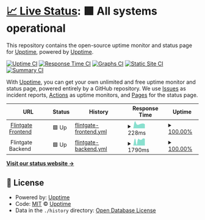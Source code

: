 # [📈 Live Status](https://demo.upptime.js.org): <!--live status--> **🟩 All systems operational**

This repository contains the open-source uptime monitor and status page for [Upptime](https://upptime.js.org), powered by [Upptime](https://github.com/upptime/upptime).

[![Uptime CI](https://github.com/joelinzy/status_page/workflows/Uptime%20CI/badge.svg)](https://github.com/joelinzy/status_page/actions?query=workflow%3A%22Uptime+CI%22)
[![Response Time CI](https://github.com/joelinzy/status_page/workflows/Response%20Time%20CI/badge.svg)](https://github.com/joelinzy/status_page/actions?query=workflow%3A%22Response+Time+CI%22)
[![Graphs CI](https://github.com/joelinzy/status_page/workflows/Graphs%20CI/badge.svg)](https://github.com/joelinzy/status_page/actions?query=workflow%3A%22Graphs+CI%22)
[![Static Site CI](https://github.com/joelinzy/status_page/workflows/Static%20Site%20CI/badge.svg)](https://github.com/joelinzy/status_page/actions?query=workflow%3A%22Static+Site+CI%22)
[![Summary CI](https://github.com/joelinzy/status_page/workflows/Summary%20CI/badge.svg)](https://github.com/joelinzy/status_page/actions?query=workflow%3A%22Summary+CI%22)

With [Upptime](https://upptime.js.org), you can get your own unlimited and free uptime monitor and status page, powered entirely by a GitHub repository. We use [Issues](https://github.com/upptime/upptime/issues) as incident reports, [Actions](https://github.com/joelinzy/status_page/actions) as uptime monitors, and [Pages](https://demo.upptime.js.org) for the status page.

<!--start: status pages-->
<!-- This summary is generated by Upptime (https://github.com/upptime/upptime) -->
<!-- Do not edit this manually, your changes will be overwritten -->
<!-- prettier-ignore -->
| URL | Status | History | Response Time | Uptime |
| --- | ------ | ------- | ------------- | ------ |
| <img alt="" src="https://icons.duckduckgo.com/ip3/www.flintgate.com.ico" height="13"> [Flintgate Frontend](https://www.flintgate.com) | 🟩 Up | [flintgate-frontend.yml](https://github.com/joelinzy/status_page/commits/HEAD/history/flintgate-frontend.yml) | <details><summary><img alt="Response time graph" src="./graphs/flintgate-frontend/response-time-week.png" height="20"> 228ms</summary><br><a href="https://status.flintgate.com/history/flintgate-frontend"><img alt="Response time 303" src="https://img.shields.io/endpoint?url=https%3A%2F%2Fraw.githubusercontent.com%2Fjoelinzy%2Fstatus_page%2FHEAD%2Fapi%2Fflintgate-frontend%2Fresponse-time.json"></a><br><a href="https://status.flintgate.com/history/flintgate-frontend"><img alt="24-hour response time 295" src="https://img.shields.io/endpoint?url=https%3A%2F%2Fraw.githubusercontent.com%2Fjoelinzy%2Fstatus_page%2FHEAD%2Fapi%2Fflintgate-frontend%2Fresponse-time-day.json"></a><br><a href="https://status.flintgate.com/history/flintgate-frontend"><img alt="7-day response time 228" src="https://img.shields.io/endpoint?url=https%3A%2F%2Fraw.githubusercontent.com%2Fjoelinzy%2Fstatus_page%2FHEAD%2Fapi%2Fflintgate-frontend%2Fresponse-time-week.json"></a><br><a href="https://status.flintgate.com/history/flintgate-frontend"><img alt="30-day response time 252" src="https://img.shields.io/endpoint?url=https%3A%2F%2Fraw.githubusercontent.com%2Fjoelinzy%2Fstatus_page%2FHEAD%2Fapi%2Fflintgate-frontend%2Fresponse-time-month.json"></a><br><a href="https://status.flintgate.com/history/flintgate-frontend"><img alt="1-year response time 309" src="https://img.shields.io/endpoint?url=https%3A%2F%2Fraw.githubusercontent.com%2Fjoelinzy%2Fstatus_page%2FHEAD%2Fapi%2Fflintgate-frontend%2Fresponse-time-year.json"></a></details> | <details><summary><a href="https://status.flintgate.com/history/flintgate-frontend">100.00%</a></summary><a href="https://status.flintgate.com/history/flintgate-frontend"><img alt="All-time uptime 100.00%" src="https://img.shields.io/endpoint?url=https%3A%2F%2Fraw.githubusercontent.com%2Fjoelinzy%2Fstatus_page%2FHEAD%2Fapi%2Fflintgate-frontend%2Fuptime.json"></a><br><a href="https://status.flintgate.com/history/flintgate-frontend"><img alt="24-hour uptime 100.00%" src="https://img.shields.io/endpoint?url=https%3A%2F%2Fraw.githubusercontent.com%2Fjoelinzy%2Fstatus_page%2FHEAD%2Fapi%2Fflintgate-frontend%2Fuptime-day.json"></a><br><a href="https://status.flintgate.com/history/flintgate-frontend"><img alt="7-day uptime 100.00%" src="https://img.shields.io/endpoint?url=https%3A%2F%2Fraw.githubusercontent.com%2Fjoelinzy%2Fstatus_page%2FHEAD%2Fapi%2Fflintgate-frontend%2Fuptime-week.json"></a><br><a href="https://status.flintgate.com/history/flintgate-frontend"><img alt="30-day uptime 100.00%" src="https://img.shields.io/endpoint?url=https%3A%2F%2Fraw.githubusercontent.com%2Fjoelinzy%2Fstatus_page%2FHEAD%2Fapi%2Fflintgate-frontend%2Fuptime-month.json"></a><br><a href="https://status.flintgate.com/history/flintgate-frontend"><img alt="1-year uptime 99.99%" src="https://img.shields.io/endpoint?url=https%3A%2F%2Fraw.githubusercontent.com%2Fjoelinzy%2Fstatus_page%2FHEAD%2Fapi%2Fflintgate-frontend%2Fuptime-year.json"></a></details>
| <img alt="" src="https://icons.duckduckgo.com/ip3/null.ico" height="13"> Flintgate Backend | 🟩 Up | [flintgate-backend.yml](https://github.com/joelinzy/status_page/commits/HEAD/history/flintgate-backend.yml) | <details><summary><img alt="Response time graph" src="./graphs/flintgate-backend/response-time-week.png" height="20"> 1790ms</summary><br><a href="https://status.flintgate.com/history/flintgate-backend"><img alt="Response time 1306" src="https://img.shields.io/endpoint?url=https%3A%2F%2Fraw.githubusercontent.com%2Fjoelinzy%2Fstatus_page%2FHEAD%2Fapi%2Fflintgate-backend%2Fresponse-time.json"></a><br><a href="https://status.flintgate.com/history/flintgate-backend"><img alt="24-hour response time 2017" src="https://img.shields.io/endpoint?url=https%3A%2F%2Fraw.githubusercontent.com%2Fjoelinzy%2Fstatus_page%2FHEAD%2Fapi%2Fflintgate-backend%2Fresponse-time-day.json"></a><br><a href="https://status.flintgate.com/history/flintgate-backend"><img alt="7-day response time 1790" src="https://img.shields.io/endpoint?url=https%3A%2F%2Fraw.githubusercontent.com%2Fjoelinzy%2Fstatus_page%2FHEAD%2Fapi%2Fflintgate-backend%2Fresponse-time-week.json"></a><br><a href="https://status.flintgate.com/history/flintgate-backend"><img alt="30-day response time 1124" src="https://img.shields.io/endpoint?url=https%3A%2F%2Fraw.githubusercontent.com%2Fjoelinzy%2Fstatus_page%2FHEAD%2Fapi%2Fflintgate-backend%2Fresponse-time-month.json"></a><br><a href="https://status.flintgate.com/history/flintgate-backend"><img alt="1-year response time 1309" src="https://img.shields.io/endpoint?url=https%3A%2F%2Fraw.githubusercontent.com%2Fjoelinzy%2Fstatus_page%2FHEAD%2Fapi%2Fflintgate-backend%2Fresponse-time-year.json"></a></details> | <details><summary><a href="https://status.flintgate.com/history/flintgate-backend">100.00%</a></summary><a href="https://status.flintgate.com/history/flintgate-backend"><img alt="All-time uptime 84.92%" src="https://img.shields.io/endpoint?url=https%3A%2F%2Fraw.githubusercontent.com%2Fjoelinzy%2Fstatus_page%2FHEAD%2Fapi%2Fflintgate-backend%2Fuptime.json"></a><br><a href="https://status.flintgate.com/history/flintgate-backend"><img alt="24-hour uptime 100.00%" src="https://img.shields.io/endpoint?url=https%3A%2F%2Fraw.githubusercontent.com%2Fjoelinzy%2Fstatus_page%2FHEAD%2Fapi%2Fflintgate-backend%2Fuptime-day.json"></a><br><a href="https://status.flintgate.com/history/flintgate-backend"><img alt="7-day uptime 100.00%" src="https://img.shields.io/endpoint?url=https%3A%2F%2Fraw.githubusercontent.com%2Fjoelinzy%2Fstatus_page%2FHEAD%2Fapi%2Fflintgate-backend%2Fuptime-week.json"></a><br><a href="https://status.flintgate.com/history/flintgate-backend"><img alt="30-day uptime 100.00%" src="https://img.shields.io/endpoint?url=https%3A%2F%2Fraw.githubusercontent.com%2Fjoelinzy%2Fstatus_page%2FHEAD%2Fapi%2Fflintgate-backend%2Fuptime-month.json"></a><br><a href="https://status.flintgate.com/history/flintgate-backend"><img alt="1-year uptime 78.53%" src="https://img.shields.io/endpoint?url=https%3A%2F%2Fraw.githubusercontent.com%2Fjoelinzy%2Fstatus_page%2FHEAD%2Fapi%2Fflintgate-backend%2Fuptime-year.json"></a></details>

<!--end: status pages-->

[**Visit our status website →**](https://demo.upptime.js.org)

## 📄 License

- Powered by: [Upptime](https://github.com/upptime/upptime)
- Code: [MIT](./LICENSE) © [Upptime](https://upptime.js.org)
- Data in the `./history` directory: [Open Database License](https://opendatacommons.org/licenses/odbl/1-0/)
